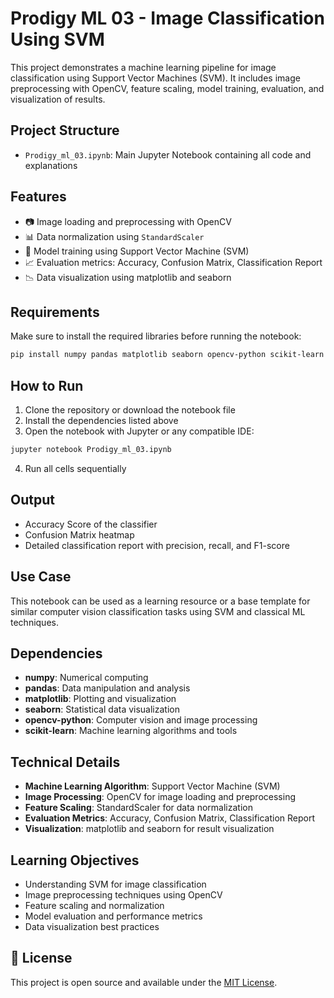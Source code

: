 # Prodigy ML 03 - Image Classification Using SVM

This project demonstrates a machine learning pipeline for image classification using Support Vector Machines (SVM). It includes image preprocessing with OpenCV, feature scaling, model training, evaluation, and visualization of results.

##  Project Structure

- `Prodigy_ml_03.ipynb`: Main Jupyter Notebook containing all code and explanations

##  Features

- 📷 Image loading and preprocessing with OpenCV
- 📊 Data normalization using `StandardScaler`
- 🧠 Model training using Support Vector Machine (SVM)
- 📈 Evaluation metrics: Accuracy, Confusion Matrix, Classification Report
- 📉 Data visualization using matplotlib and seaborn

##  Requirements

Make sure to install the required libraries before running the notebook:

```bash
pip install numpy pandas matplotlib seaborn opencv-python scikit-learn
```

##  How to Run

1. Clone the repository or download the notebook file
2. Install the dependencies listed above
3. Open the notebook with Jupyter or any compatible IDE:

```bash
jupyter notebook Prodigy_ml_03.ipynb
```

4. Run all cells sequentially

##  Output

- Accuracy Score of the classifier
- Confusion Matrix heatmap
- Detailed classification report with precision, recall, and F1-score

##  Use Case

This notebook can be used as a learning resource or a base template for similar computer vision classification tasks using SVM and classical ML techniques.

## Dependencies

- **numpy**: Numerical computing
- **pandas**: Data manipulation and analysis
- **matplotlib**: Plotting and visualization
- **seaborn**: Statistical data visualization
- **opencv-python**: Computer vision and image processing
- **scikit-learn**: Machine learning algorithms and tools

##  Technical Details

- **Machine Learning Algorithm**: Support Vector Machine (SVM)
- **Image Processing**: OpenCV for image loading and preprocessing
- **Feature Scaling**: StandardScaler for data normalization
- **Evaluation Metrics**: Accuracy, Confusion Matrix, Classification Report
- **Visualization**: matplotlib and seaborn for result visualization

##  Learning Objectives

- Understanding SVM for image classification
- Image preprocessing techniques using OpenCV
- Feature scaling and normalization
- Model evaluation and performance metrics
- Data visualization best practices

## 📄 License

This project is open source and available under the [MIT License](LICENSE).
